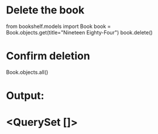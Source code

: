 # Delete the book
from bookshelf.models import Book
book = Book.objects.get(title="Nineteen Eighty-Four")
book.delete()

# Confirm deletion
Book.objects.all()

# Output:
# <QuerySet []>

